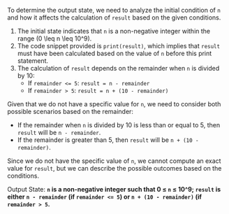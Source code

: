 To determine the output state, we need to analyze the initial condition of `n` and how it affects the calculation of `result` based on the given conditions.

1. The initial state indicates that `n` is a non-negative integer within the range \(0 \leq n \leq 10^9\).
2. The code snippet provided is `print(result)`, which implies that `result` must have been calculated based on the value of `n` before this print statement.
3. The calculation of `result` depends on the remainder when `n` is divided by 10:
   - If `remainder <= 5`: `result = n - remainder`
   - If `remainder > 5`: `result = n + (10 - remainder)`

Given that we do not have a specific value for `n`, we need to consider both possible scenarios based on the remainder:

- If the remainder when `n` is divided by 10 is less than or equal to 5, then `result` will be `n - remainder`.
- If the remainder is greater than 5, then `result` will be `n + (10 - remainder)`.

Since we do not have the specific value of `n`, we cannot compute an exact value for `result`, but we can describe the possible outcomes based on the conditions.

Output State: **`n` is a non-negative integer such that 0 ≤ `n` ≤ 10^9; `result` is either `n - remainder` (if `remainder <= 5`) or `n + (10 - remainder)` (if `remainder > 5`.**